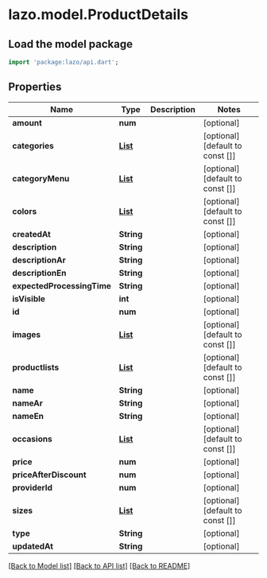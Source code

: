 # lazo.model.ProductDetails

## Load the model package
```dart
import 'package:lazo/api.dart';
```

## Properties
Name | Type | Description | Notes
------------ | ------------- | ------------- | -------------
**amount** | **num** |  | [optional] 
**categories** | [**List<Category>**](Category.md) |  | [optional] [default to const []]
**categoryMenu** | [**List<CategoryMenu>**](CategoryMenu.md) |  | [optional] [default to const []]
**colors** | [**List<Color>**](Color.md) |  | [optional] [default to const []]
**createdAt** | **String** |  | [optional] 
**description** | **String** |  | [optional] 
**descriptionAr** | **String** |  | [optional] 
**descriptionEn** | **String** |  | [optional] 
**expectedProcessingTime** | **String** |  | [optional] 
**isVisible** | **int** |  | [optional] 
**id** | **num** |  | [optional] 
**images** | [**List<ImageItem>**](ImageItem.md) |  | [optional] [default to const []]
**productlists** | [**List<ProductListItem>**](ProductListItem.md) |  | [optional] [default to const []]
**name** | **String** |  | [optional] 
**nameAr** | **String** |  | [optional] 
**nameEn** | **String** |  | [optional] 
**occasions** | [**List<Occasion>**](Occasion.md) |  | [optional] [default to const []]
**price** | **num** |  | [optional] 
**priceAfterDiscount** | **num** |  | [optional] 
**providerId** | **num** |  | [optional] 
**sizes** | [**List<Size>**](Size.md) |  | [optional] [default to const []]
**type** | **String** |  | [optional] 
**updatedAt** | **String** |  | [optional] 

[[Back to Model list]](../README.md#documentation-for-models) [[Back to API list]](../README.md#documentation-for-api-endpoints) [[Back to README]](../README.md)


